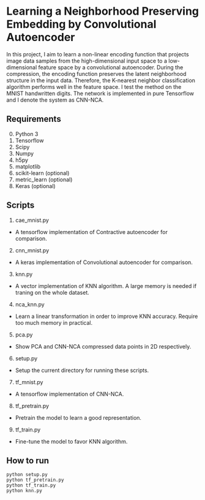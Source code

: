 # Learning a Neighborhood Preserving Embedding by Convolutional Autoencoder

In this project, I aim to learn a non-linear encoding function that projects image data samples from the high-dimensional input space to a low-dimensional feature space by a convolutional autoencoder. During the compression, the encoding function preserves the latent neighborhood structure in the input data. Therefore, the K-nearest neighbor classification algorithm performs well in the feature space. I test the method on the MNIST handwritten digits. The network is implemented in pure Tensorflow and I denote the system as CNN-NCA.

## Requirements
0. Python 3
1. Tensorflow
2. Scipy
3. Numpy
4. h5py
5. matplotlib
6. scikit-learn (optional)
7. metric_learn (optional)
8. Keras (optional)

## Scripts 
1. cae_mnist.py
  * A tensorflow implementation of Contractive autoencoder for comparison.
2. cnn_mnist.py
  * A keras implementation of Convolutional autoencoder for comparison.
3. knn.py
  * A vector implementation of KNN algorithm. A large memory is needed if traning on the whole dataset.
4. nca_knn.py
  * Learn a linear transformation in order to improve KNN accuracy. Require too much memory in practical.
5. pca.py
  * Show PCA and CNN-NCA compressed data points in 2D respectively.
6. setup.py
  * Setup the current directory for running these scripts.
7. tf_mnist.py
  * A tensorflow implementation of CNN-NCA.
8. tf_pretrain.py
  * Pretrain the model to learn a good representation.
9. tf_train.py
  * Fine-tune the model to favor KNN algorithm. 

## How to run
```
python setup.py
python tf_pretrain.py
python tf_train.py
python knn.py
```



